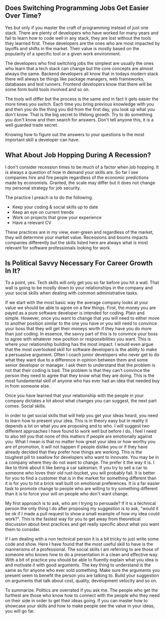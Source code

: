 
## Does Switching Programming Jobs Get Easier Over Time?

Yes but only if you master the craft of programming instead of
just one stack. There are plenty of developers who have worked
for many years and fail to learn how to code well in any stack,
they are lost without the tools they learned first. These developers
are the ones who are most impacted by layoffs and shifts in the market.
Their value is mostly based on the popularity of a specific tool or
a given work environment.

The developers who find switching jobs the simplest are usually the
ones who learn that a tech stack can change but the core concepts are
almost always the same. Backend developers all know that in todays
modern stack there will always be things like package managers,
web frameworks, databases and test runners. Frontend developers know
that there will be some form build tools involved and so on.

The tools will differ but the process is the same and in fact it gets
easier the more times you switch. Each time you bring previous
knowledge with you and then you do the thing you did from the first
day, you look up what you don't know. That is the big secret to lifelong
growth. Try to do something you don't know and then search for answers.
Don't tell anyone this, it is a well guarded trade secret.

Knowing how to figure out the answers to your questions is the most
important skill a developer can have.

## What About Job Hopping During A Recession?

I don't consider recession times to be much of a factor when job hopping.
It is always a question of how in demand your skills are. So far I
see companies hire and fire people regardless of the economic predictions
made by economists. Granted, the scale may differ but it does not change
my personal strategy for job security.

The practice I preach is to do the following.

- Keep your coding & social skills up to date
- Keep an eye on current trends
- Work on projects that grow your experience
- Have a relevant CV

These practices are in my view, ever-green and regardless of the market,
they will determine your market value. Recessions and booms impacts
companies differently but the skills listed here are always what is
most relevant for software professionals looking for work.

## Is Political Savvy Necessary For Career Growth In It?

To a point, yes. Tech skills will only get you so far before
you hit a wall. That wall is going to be mostly down to
your relationships in the company and your social skills
when dealing with common administrative tasks.

If we start with the most basic way the average company
looks at your value we should be able to agree on a few
things. First, the money you are payed as a pure software
developer is intended for coding. Plain and simple.
However, once you want to change that you will need to
either move to another position similar to the one you
have or you will need to convince your boss that they
will get their moneys worth if they have you do more
than just coding. In essence, the savvy part of this
is to convince your boss to agree with whatever new
position or responsibilities you want.
This is where your relationship building has the most
impact. I would even argue that the most overlooked
skill for software developers is the ability to make
a persuasive argument. Often I coach junior developers
who never get to do what they want due to a difference
in opinion between them and some senior developer or
manager. I ask them to understand that the problem is
not that their coding is bad. The problem is that they
can't convince the person they need to agree that they
know what they are doing. This is the most fundamental
skill of anyone who has ever had an idea that needed
buy in from someone else.

Once you have learned that your relationship with the
people in your company dictates a lot about what changes
you can suggest, the next part comes. Social skills.

In order to get social skills that will help you get
your ideas heard, you need to learn how to present
your idea. This is in theory easy but in reality it
depends a lot on what you are proposing and to who.
I will suggest two different approaches I have found
to work well but before I do, I feel I need to also
tell you that none of this matters if people are
emotionally against you. What I mean is that no matter
how great your idea or how worthy you are of promotion,
it will not happen if people dislike you or if they have
already decided that they prefer how things are working.
This is the toughest pill to swallow for developers who
want to innovate. You may be in a company where they do
not want to change. The prefer it the way it is. I like
to think about it like being a car salesman. If you try
to sell a car to someone who loves their old rust-bucket,
you will probably fail. It is better for you to find a
customer that is in the market for something different
than it is for you to hit a brick wall built on emotional
preferences. It is a far easier task to promote change to
people who are willing to try something different than it
is to force your will on people who don't want change.

My first approach is to ask, who am I trying to persuade?
If it is a technical person the only thing I do after
proposing my suggestion is to ask, "would it be ok if I
made a pull request to show a small example of how my
idea could work?". This is the fastest way for you to
get away from theoretical discussion about best practices
and get really specific about what you want them to consider.

If I am dealing with a non technical person it is a bit tricky
to just write some code and show. Here I have found that the
most useful skill to have is the mannerisms of a professional.
The social skills I am referring to are those of someone who
knows how to do a presentation in a clean and effective way.
With a bit of practice you should be able to fluently explain
what you idea is and motivate it with good arguments. The key
thing to understand is the same as for anyone who ever sold
something. Make sure the arguments you present seem to benefit
the person you are talking to. Build your suggestion on arguments
that talk about cost, quality, development velocity and so on.

To summarize. Politics are overrated if you ask me. The people
who get the furthest are those who know how to connect with the
people who they need on their side in order to get their ideas
going. If you can master how to showcase your skills and how to
make people see the value in your ideas, you will go far.
